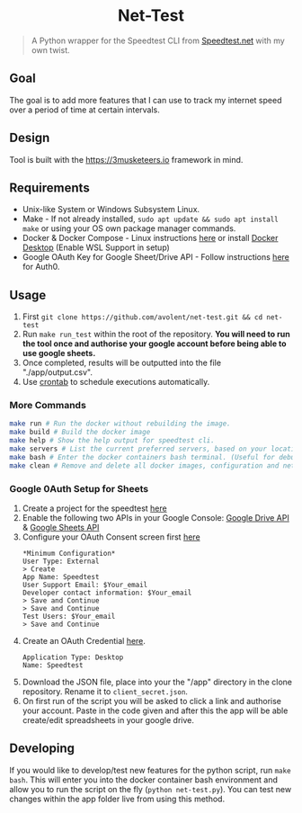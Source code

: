 <h1 align="center">Net-Test</h1>

> A Python wrapper for the Speedtest CLI from [Speedtest.net](https://www.speedtest.net/apps/cli) with my own twist.

## Goal

The goal is to add more features that I can use to track my internet speed over a period of time at certain intervals.

## Design

Tool is built with the https://3musketeers.io framework in mind.



## Requirements
- Unix-like System or Windows Subsystem Linux.
- Make - If not already installed, `sudo apt update && sudo apt install make` or using your OS own package manager commands.
- Docker & Docker Compose - Linux instructions [here](https://docs.docker.com/engine/install/) or install [Docker Desktop](https://www.docker.com/products/docker-desktop/) (Enable WSL Support in setup)
- Google OAuth Key for Google Sheet/Drive API - Follow instructions [here](#google-0auth-setup-for-sheets) for Auth0.

## Usage
1. First `git clone https://github.com/avolent/net-test.git && cd net-test`
1. Run `make run_test` within the root of the repository. **You will need to run the tool once and authorise your google account before being able to use google sheets.**
1. Once completed, results will be outputted into the file "./app/output.csv".
1. Use [crontab](https://crontab.guru) to schedule executions automatically.

### More Commands

```bash
make run # Run the docker without rebuilding the image.
make build # Build the docker image
make help # Show the help output for speedtest cli.
make servers # List the current preferred servers, based on your location and latency.
make bash # Enter the docker containers bash terminal. (Useful for debugging and developing new features on the fly)
make clean # Remove and delete all docker images, configuration and network adapters
```
### Google 0Auth Setup for Sheets
1. Create a project for the speedtest [here](https://console.cloud.google.com/projectcreate)
1. Enable the following two APIs in your Google Console:
[Google Drive API](https://console.cloud.google.com/apis/api/drive.googleapis.com/) &
[Google Sheets API](https://console.cloud.google.com/apis/api/sheets.googleapis.com/)
1. Configure your OAuth Consent screen first [here](https://console.cloud.google.com/apis/credentials/consent)
    ```
    *Minimum Configuration*
    User Type: External
    > Create
    App Name: Speedtest
    User Support Email: $Your_email
    Developer contact information: $Your_email
    > Save and Continue
    > Save and Continue
    Test Users: $Your_email
    > Save and Continue
    ```
1. Create an OAuth Credential [here](https://console.cloud.google.com/apis/credentials/oauthclient).
    ```
    Application Type: Desktop
    Name: Speedtest
    ```
1. Download the JSON file, place into your the "/app" directory in the clone repository. Rename it to `client_secret.json`.
1. On first run of the script you will be asked to click a link and authorise your account. Paste in the code given and after this the app will be able create/edit spreadsheets in your google drive.

## Developing

If you would like to develop/test new features for the python script, run `make bash`.
This will enter you into the docker container bash environment and allow you to run the script on the fly (`python net-test.py`). You can test new changes within the app folder live from using this method.
